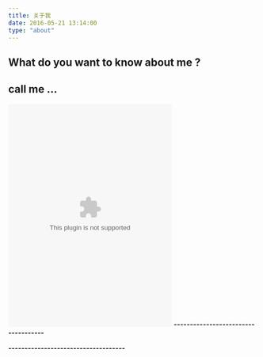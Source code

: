 ```yaml
---
title: 关于我
date: 2016-05-21 13:14:00
type: "about"
---
```


## What do you want to know about me ? 
## call me ...
<!-- <iframe frameborder="no" border="0" marginwidth="0" marginheight="0" width=330 height=450 src="//music.163.com/outchain/player?type=0&id=1979116015&auto=1&height=430"></iframe> -->
<embed src="//music.163.com/style/swf/widget.swf?sid=1979116015&type=0&auto=1&width=310&height=430" width="330" height="450"  allowNetworking="all"></embed>
**------------------------------------**
<script type="text/javascript" src="https://api.imjad.cn/hitokoto/?encode=js&charset=utf-8"></script>
<strong id="hitokoto"><script>hitokoto()</script></strong>
**------------------------------------**
